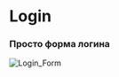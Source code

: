 # Login
### Просто форма логина
![Login_Form](https://user-images.githubusercontent.com/71940090/134567087-33344ce9-c76e-48b9-8683-dca88a30a829.png)
